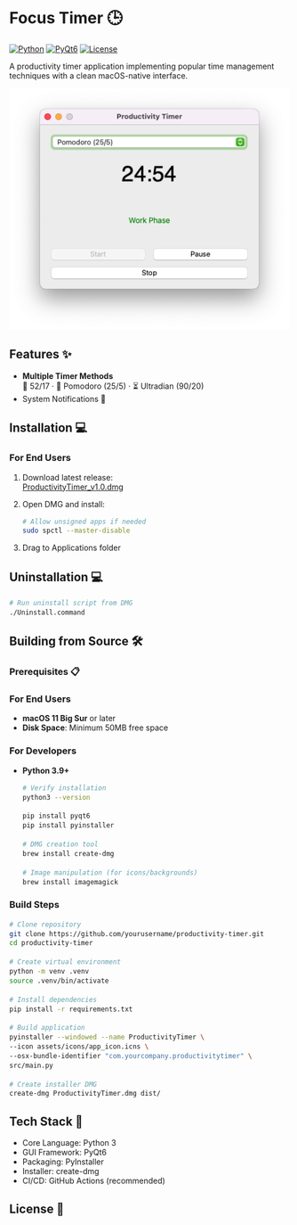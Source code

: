 # Focus Timer 🕒

[![Python](https://img.shields.io/badge/Python-3.9%2B-blue?logo=python&logoColor=white)](https://www.python.org/)
[![PyQt6](https://img.shields.io/badge/PyQt6-6.4%2B-41cd52?logo=qt&logoColor=white)](https://www.riverbankcomputing.com/software/pyqt/)
[![License](https://img.shields.io/badge/License-MIT-green)](LICENSE)

A productivity timer application implementing popular time management techniques with a clean macOS-native interface.

![App Screenshot](screenshot.png)

## Features ✨
- **Multiple Timer Methods**  
  🎯 52/17 · 🍅 Pomodoro (25/5) · ⏳ Ultradian (90/20)
- System Notifications 🔔


## Installation 💻

### For End Users
1. Download latest release:  
   [ProductivityTimer_v1.0.dmg](https://github.com/yourusername/productivity-timer/releases/latest)
   
2. Open DMG and install:
   ```bash
   # Allow unsigned apps if needed
   sudo spctl --master-disable
3. Drag to Applications folder

## Uninstallation 💻
   ```bash
   # Run uninstall script from DMG
   ./Uninstall.command
  ```

## Building from Source 🛠️
### Prerequisites 📋

### For End Users
- **macOS 11 Big Sur** or later  
- **Disk Space**: Minimum 50MB free space  

### For Developers
- **Python 3.9+**  
  ```bash
  # Verify installation
  python3 --version

  pip install pyqt6
  pip install pyinstaller

  # DMG creation tool
  brew install create-dmg

  # Image manipulation (for icons/backgrounds)
  brew install imagemagick

### Build Steps
  ```bash
  # Clone repository
  git clone https://github.com/yourusername/productivity-timer.git
  cd productivity-timer
  
  # Create virtual environment
  python -m venv .venv
  source .venv/bin/activate
  
  # Install dependencies
  pip install -r requirements.txt
  
  # Build application
  pyinstaller --windowed --name ProductivityTimer \
  --icon assets/icons/app_icon.icns \
  --osx-bundle-identifier "com.yourcompany.productivitytimer" \
  src/main.py
  
  # Create installer DMG
  create-dmg ProductivityTimer.dmg dist/
  ```
## Tech Stack 🔧
- Core Language: Python 3
- GUI Framework: PyQt6
- Packaging: PyInstaller
- Installer: create-dmg
- CI/CD: GitHub Actions (recommended)

## License 📄

  

